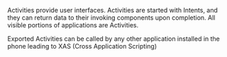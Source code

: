 
Activities provide user interfaces. Activities are started with Intents,
and they can return data to their invoking components upon completion.
All visible portions of applications are Activities.

Exported Activities can be called by any other application installed in
the phone leading to XAS (Cross Application Scripting)

